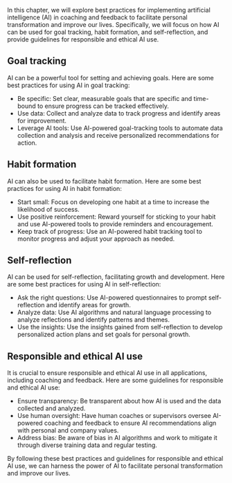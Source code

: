 

In this chapter, we will explore best practices for implementing artificial intelligence (AI) in coaching and feedback to facilitate personal transformation and improve our lives. Specifically, we will focus on how AI can be used for goal tracking, habit formation, and self-reflection, and provide guidelines for responsible and ethical AI use.

Goal tracking
-------------

AI can be a powerful tool for setting and achieving goals. Here are some best practices for using AI in goal tracking:

* Be specific: Set clear, measurable goals that are specific and time-bound to ensure progress can be tracked effectively.
* Use data: Collect and analyze data to track progress and identify areas for improvement.
* Leverage AI tools: Use AI-powered goal-tracking tools to automate data collection and analysis and receive personalized recommendations for action.

Habit formation
---------------

AI can also be used to facilitate habit formation. Here are some best practices for using AI in habit formation:

* Start small: Focus on developing one habit at a time to increase the likelihood of success.
* Use positive reinforcement: Reward yourself for sticking to your habit and use AI-powered tools to provide reminders and encouragement.
* Keep track of progress: Use an AI-powered habit tracking tool to monitor progress and adjust your approach as needed.

Self-reflection
---------------

AI can be used for self-reflection, facilitating growth and development. Here are some best practices for using AI in self-reflection:

* Ask the right questions: Use AI-powered questionnaires to prompt self-reflection and identify areas for growth.
* Analyze data: Use AI algorithms and natural language processing to analyze reflections and identify patterns and themes.
* Use the insights: Use the insights gained from self-reflection to develop personalized action plans and set goals for personal growth.

Responsible and ethical AI use
------------------------------

It is crucial to ensure responsible and ethical AI use in all applications, including coaching and feedback. Here are some guidelines for responsible and ethical AI use:

* Ensure transparency: Be transparent about how AI is used and the data collected and analyzed.
* Use human oversight: Have human coaches or supervisors oversee AI-powered coaching and feedback to ensure AI recommendations align with personal and company values.
* Address bias: Be aware of bias in AI algorithms and work to mitigate it through diverse training data and regular testing.

By following these best practices and guidelines for responsible and ethical AI use, we can harness the power of AI to facilitate personal transformation and improve our lives.
